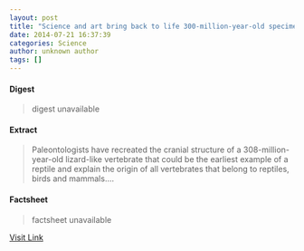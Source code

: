 ```yaml
---
layout: post
title: "Science and art bring back to life 300-million-year-old specimens of a primitive reptile-like vertebrate"
date: 2014-07-21 16:37:39
categories: Science
author: unknown author
tags: []
---
```



#### Digest
>digest unavailable

#### Extract
>Paleontologists have recreated the cranial structure of a 308-million-year-old lizard-like vertebrate that could be the earliest example of a reptile and explain the origin of all vertebrates that belong to reptiles, birds and mammals....

#### Factsheet
>factsheet unavailable

[Visit Link](http://feeds.sciencedaily.com/~r/sciencedaily/~3/ZQSWwvVqiok/140721123739.htm)


